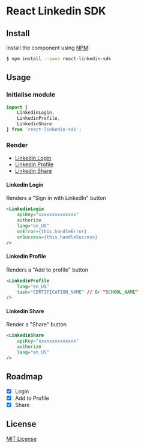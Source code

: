 # React Linkedin SDK

## Install

Install the component using [NPM](https://www.npmjs.com/):

```sh
$ npm install --save react-linkedin-sdk
```

## Usage

### Initialise module

```js
import {
    LinkedinLogin,
    LinkedinProfile,
    LinkedinShare
} from 'react-linkedin-sdk';
```

### Render
- [Linkedin Login](#in-login)
- [Linkedin Profile](#in-profile)
- [Linkedin Share](#in-share)

#### Linkedin Login
Renders a "Sign in with LinkedIn" button
```html
<LinkedinLogin
    apiKey="xxxxxxxxxxxxxx"
    authorize
    lang="en_US"
    onError={this.handleError}
    onSuccess={this.handleSuccess}
/>
```

#### Linkedin Profile
Renders a "Add to profile" button
```html
<LinkedinProfile
    lang="en_US"
    task="CERTIFICATION_NAME" // Or "SCHOOL_NAME"
/>
```

#### Linkedin Share
Render a "Share" button
```html
<LinkedinShare
    apiKey="xxxxxxxxxxxxxx"
    authorize
    lang="en_US"
/>
```

## Roadmap
- [X] Login
- [X] Add to Profile
- [X] Share

## License

[MIT License](http://opensource.org/licenses/MIT)